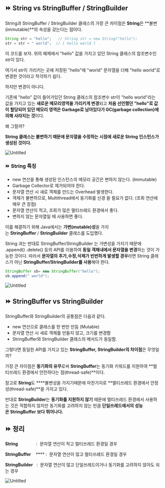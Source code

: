 ## ⏩ String vs StringBuffer / StringBuilder

String과 StringBuffer / StringBuilder 클래스의 가장 큰 차이점은 **String**은 **불변(immutable)**의 속성을 갖는다는 점이다.

```java
String str = "hello";   // String str = new String("hello");
str = str + " world";  // [ hello world ]
```

이 코드를 보자. 위의 예제에서 "hello" 값을 가지고 있던 String 클래스의 참조변수인 str이 있다. 

여기서 str이 가리키는 곳에 저장된 "hello"에 "world" 문자열을 더해 "hello world"로 변경한 것이라고 착각하기 쉽다.

하지만 변경이 아니다. 

기존에 "hello" 값이 들어가있던 String 클래스의 참조변수 str이 "hello world"라는 값을 가지고 있는 **새로운 메모리영역을 가리키게 변경**되고 **처음 선언했던 "hello"로 값이 할당되어 있던 메모리 영역은 Garbage로 남아있다가 GC(garbage collection)에 의해 사라지는 것**이다. 

왜 그럴까?

**String 클래스는 불변하기 때문에 문자열을 수정하는 시점에 새로운 String 인스턴스가 생성된 것이다.**

![Untitled](https://s3-us-west-2.amazonaws.com/secure.notion-static.com/bbde5b24-dd75-4a09-8eba-45ff8a4aa5a6/Untitled.png)

### ⏩ **String 특징**

- new 연산을 통해 생성된 인스턴스의 메모리 공간은 변하지 않는다. (Immutable)
- Garbage Collector로 제거되어야 한다.
- 문자열 연산 시 새로 객체를 만드는 Overhead 발생한다.
- 객체가 불변하므로, Multithread에서 동기화를 신경 쓸 필요가 없다. (조회 연산에 매우 큰 장점)
- 문자열 연산이 적고, 조회가 많은 멀티쓰레드 환경에서 좋다.
- 변하지 않는 문자열일 때 사용하면 좋다.

이를 해결하기 위해 Java에서는 **가변(mutable)성**을 가지는 **StringBuffer** / **StringBuilder** 클래스를 도입했다.

String 과는 반대로 StringBuffer/StringBuilder 는 가변성을 가지기 때문에 .append() .delete() 등의 API를 이용하여 **동일 객체내에서 문자열을 변경**하는 것이 가능한 것이다. 따라서 **문자열의 추가,수정,삭제가 빈번하게 발생할 경우**라면 String 클래스가 아닌 **StringBuffer/StringBuilder를 사용**해야 한다.

```java
StringBuffer sb= new StringBuffer("hello");
sb.append(" world");
```

![Untitled](https://s3-us-west-2.amazonaws.com/secure.notion-static.com/8cbd348d-dda2-4117-a402-f596637eaae0/Untitled.png)

## ⏩ StringBuffer vs StringBuilder

StringBuffer와 StringBuilder의 공통점은 다음과 같다.

- new 연산으로 클래스를 한 번만 만듬 (Mutable)
- 문자열 연산 시 새로 객체를 만들지 않고, 크기를 변경함
- StringBuffer와 StringBuilder 클래스의 메서드가 동일함.

그렇다면 동일한 API를 가지고 있는 **StringBuffer, StringBuilder의 차이점**은 무엇일까?

가장 큰 차이점은 **동기화의 유무**로써 **StringBuffer**는 동기화 키워드를 지원하여 **멀티쓰레드 환경에서 안전하다는 점(thread-safe)**이다.

참고로 **String**도 ****불변성을 가지기때문에 마찬가지로 **멀티쓰레드 환경에서 안정성(thread-safe)**을 가지고 있다.

반대로 **StringBuilder**는 **동기화를 지원하지 않기** 때문에 멀티쓰레드 환경에서 사용하는 것은 적합하지 않지만 동기화를 고려하지 않는 만큼 **단일쓰레드에서의 성능은 StringBuffer 보다 뛰어나다.**

## ⏩ 정리

**String**               :  문자열 연산이 적고 멀티쓰레드 환경일 경우

**StringBuffer**    **** :  문자열 연산이 많고 멀티쓰레드 환경일 경우

**StringBuilder**   :  문자열 연산이 많고 단일쓰레드이거나 동기화를 고려하지 않아도 되는 경우

![Untitled](https://s3-us-west-2.amazonaws.com/secure.notion-static.com/a6834685-b331-4b44-b32c-856eefc5e670/Untitled.png)